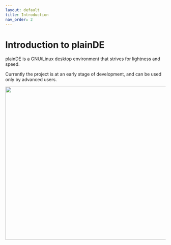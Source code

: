 ```yaml
---
layout: default
title: Introduction
nav_order: 2
---
```



# Introduction to plainDE

plainDE is a GNU/Linux desktop environment that strives for lightness and speed.

Currently the project is at an early stage of development, and can be used only by advanced users.

<img src="https://plainde.github.io/scr/scr-newest.png" width="640" height="480">
